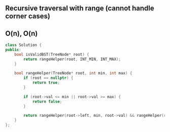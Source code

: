 ## Recursive traversal with range (cannot handle corner cases)
## O(n), O(n)
```c++
class Solution {
public:
    bool isValidBST(TreeNode* root) {
        return rangeHelper(root, INT_MIN, INT_MAX);
    }
    
    bool rangeHelper(TreeNode* root, int min, int max) {
        if (root == nullptr) {
            return true;
        }
        
        if (root->val <= min || root->val >= max) {
            return false;
        }
                
        return rangeHelper(root->left, min, root->val) && rangeHelper(root->right, root->val, max);
    }
};
```
